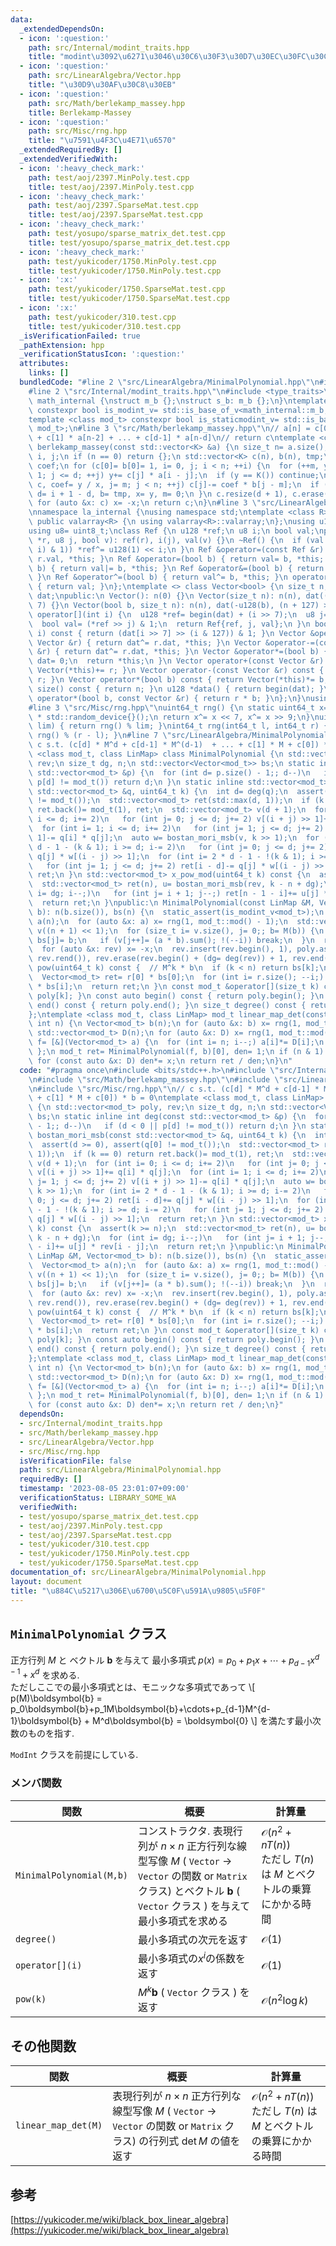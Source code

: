 ```yaml
---
data:
  _extendedDependsOn:
  - icon: ':question:'
    path: src/Internal/modint_traits.hpp
    title: "modint\u3092\u6271\u3046\u30C6\u30F3\u30D7\u30EC\u30FC\u30C8"
  - icon: ':question:'
    path: src/LinearAlgebra/Vector.hpp
    title: "\u30D9\u30AF\u30C8\u30EB"
  - icon: ':question:'
    path: src/Math/berlekamp_massey.hpp
    title: Berlekamp-Massey
  - icon: ':question:'
    path: src/Misc/rng.hpp
    title: "\u7591\u4F3C\u4E71\u6570"
  _extendedRequiredBy: []
  _extendedVerifiedWith:
  - icon: ':heavy_check_mark:'
    path: test/aoj/2397.MinPoly.test.cpp
    title: test/aoj/2397.MinPoly.test.cpp
  - icon: ':heavy_check_mark:'
    path: test/aoj/2397.SparseMat.test.cpp
    title: test/aoj/2397.SparseMat.test.cpp
  - icon: ':heavy_check_mark:'
    path: test/yosupo/sparse_matrix_det.test.cpp
    title: test/yosupo/sparse_matrix_det.test.cpp
  - icon: ':heavy_check_mark:'
    path: test/yukicoder/1750.MinPoly.test.cpp
    title: test/yukicoder/1750.MinPoly.test.cpp
  - icon: ':x:'
    path: test/yukicoder/1750.SparseMat.test.cpp
    title: test/yukicoder/1750.SparseMat.test.cpp
  - icon: ':x:'
    path: test/yukicoder/310.test.cpp
    title: test/yukicoder/310.test.cpp
  _isVerificationFailed: true
  _pathExtension: hpp
  _verificationStatusIcon: ':question:'
  attributes:
    links: []
  bundledCode: "#line 2 \"src/LinearAlgebra/MinimalPolynomial.hpp\"\n#include <bits/stdc++.h>\n\
    #line 2 \"src/Internal/modint_traits.hpp\"\n#include <type_traits>\nnamespace\
    \ math_internal {\nstruct m_b {};\nstruct s_b: m_b {};\n}\ntemplate <class mod_t>\
    \ constexpr bool is_modint_v= std::is_base_of_v<math_internal::m_b, mod_t>;\n\
    template <class mod_t> constexpr bool is_staticmodint_v= std::is_base_of_v<math_internal::s_b,\
    \ mod_t>;\n#line 3 \"src/Math/berlekamp_massey.hpp\"\n// a[n] = c[0] * a[n-1]\
    \ + c[1] * a[n-2] + ... + c[d-1] * a[n-d]\n// return c\ntemplate <class K> std::vector<K>\
    \ berlekamp_massey(const std::vector<K> &a) {\n size_t n= a.size(), d= 0, m= 0,\
    \ i, j;\n if (n == 0) return {};\n std::vector<K> c(n), b(n), tmp;\n K x= 1, y,\
    \ coef;\n for (c[0]= b[0]= 1, i= 0, j; i < n; ++i) {\n  for (++m, y= a[i], j=\
    \ 1; j <= d; ++j) y+= c[j] * a[i - j];\n  if (y == K()) continue;\n  for (tmp=\
    \ c, coef= y / x, j= m; j < n; ++j) c[j]-= coef * b[j - m];\n  if (2 * d <= i)\
    \ d= i + 1 - d, b= tmp, x= y, m= 0;\n }\n c.resize(d + 1), c.erase(c.begin());\n\
    \ for (auto &x: c) x= -x;\n return c;\n}\n#line 3 \"src/LinearAlgebra/Vector.hpp\"\
    \nnamespace la_internal {\nusing namespace std;\ntemplate <class R> struct Vector:\
    \ public valarray<R> {\n using valarray<R>::valarray;\n};\nusing u128= __uint128_t;\n\
    using u8= uint8_t;\nclass Ref {\n u128 *ref;\n u8 i;\n bool val;\npublic:\n Ref(u128\
    \ *r, u8 j, bool v): ref(r), i(j), val(v) {}\n ~Ref() {\n  if (val ^ ((*ref >>\
    \ i) & 1)) *ref^= u128(1) << i;\n }\n Ref &operator=(const Ref &r) { return val=\
    \ r.val, *this; }\n Ref &operator=(bool b) { return val= b, *this; }\n Ref &operator|=(bool\
    \ b) { return val|= b, *this; }\n Ref &operator&=(bool b) { return val&= b, *this;\
    \ }\n Ref &operator^=(bool b) { return val^= b, *this; }\n operator bool() const\
    \ { return val; }\n};\ntemplate <> class Vector<bool> {\n size_t n;\n valarray<u128>\
    \ dat;\npublic:\n Vector(): n(0) {}\n Vector(size_t n): n(n), dat((n + 127) >>\
    \ 7) {}\n Vector(bool b, size_t n): n(n), dat(-u128(b), (n + 127) >> 7) {}\n Ref\
    \ operator[](int i) {\n  u128 *ref= begin(dat) + (i >> 7);\n  u8 j= i & 127;\n\
    \  bool val= (*ref >> j) & 1;\n  return Ref{ref, j, val};\n }\n bool operator[](int\
    \ i) const { return (dat[i >> 7] >> (i & 127)) & 1; }\n Vector &operator+=(const\
    \ Vector &r) { return dat^= r.dat, *this; }\n Vector &operator-=(const Vector\
    \ &r) { return dat^= r.dat, *this; }\n Vector &operator*=(bool b) {\n  if (!b)\
    \ dat= 0;\n  return *this;\n }\n Vector operator+(const Vector &r) const { return\
    \ Vector(*this)+= r; }\n Vector operator-(const Vector &r) const { return Vector(*this)-=\
    \ r; }\n Vector operator*(bool b) const { return Vector(*this)*= b; }\n size_t\
    \ size() const { return n; }\n u128 *data() { return begin(dat); }\n friend Vector\
    \ operator*(bool b, const Vector &r) { return r * b; }\n};\n}\nusing la_internal::Vector;\n\
    #line 3 \"src/Misc/rng.hpp\"\nuint64_t rng() {\n static uint64_t x= 10150724397891781847ULL\
    \ * std::random_device{}();\n return x^= x << 7, x^= x >> 9;\n}\nuint64_t rng(uint64_t\
    \ lim) { return rng() % lim; }\nint64_t rng(int64_t l, int64_t r) { return l +\
    \ rng() % (r - l); }\n#line 7 \"src/LinearAlgebra/MinimalPolynomial.hpp\"\n//\
    \ c s.t. (c[d] * M^d + c[d-1] * M^(d-1)  + ... + c[1] * M + c[0]) * b = 0\ntemplate\
    \ <class mod_t, class LinMap> class MinimalPolynomial {\n std::vector<mod_t> poly,\
    \ rev;\n size_t dg, n;\n std::vector<Vector<mod_t>> bs;\n static inline int deg(const\
    \ std::vector<mod_t> &p) {\n  for (int d= p.size() - 1;; d--)\n   if (d < 0 ||\
    \ p[d] != mod_t()) return d;\n }\n static inline std::vector<mod_t> bostan_mori_msb(const\
    \ std::vector<mod_t> &q, uint64_t k) {\n  int d= deg(q);\n  assert(d >= 0), assert(q[0]\
    \ != mod_t());\n  std::vector<mod_t> ret(std::max(d, 1));\n  if (k == 0) return\
    \ ret.back()= mod_t(1), ret;\n  std::vector<mod_t> v(d + 1);\n  for (int i= 0;\
    \ i <= d; i+= 2)\n   for (int j= 0; j <= d; j+= 2) v[(i + j) >> 1]+= q[i] * q[j];\n\
    \  for (int i= 1; i <= d; i+= 2)\n   for (int j= 1; j <= d; j+= 2) v[(i + j) >>\
    \ 1]-= q[i] * q[j];\n  auto w= bostan_mori_msb(v, k >> 1);\n  for (int i= 2 *\
    \ d - 1 - (k & 1); i >= d; i-= 2)\n   for (int j= 0; j <= d; j+= 2) ret[i - d]+=\
    \ q[j] * w[(i - j) >> 1];\n  for (int i= 2 * d - 1 - !(k & 1); i >= d; i-= 2)\n\
    \   for (int j= 1; j <= d; j+= 2) ret[i - d]-= q[j] * w[(i - j) >> 1];\n  return\
    \ ret;\n }\n std::vector<mod_t> x_pow_mod(uint64_t k) const {\n  assert(k >= n);\n\
    \  std::vector<mod_t> ret(n), u= bostan_mori_msb(rev, k - n + dg);\n  for (int\
    \ i= dg; i--;)\n   for (int j= i + 1; j--;) ret[n - 1 - i]+= u[j] * rev[i - j];\n\
    \  return ret;\n }\npublic:\n MinimalPolynomial(const LinMap &M, Vector<mod_t>\
    \ b): n(b.size()), bs(n) {\n  static_assert(is_modint_v<mod_t>);\n  Vector<mod_t>\
    \ a(n);\n  for (auto &x: a) x= rng(1, mod_t::mod() - 1);\n  std::vector<mod_t>\
    \ v((n + 1) << 1);\n  for (size_t i= v.size(), j= 0;; b= M(b)) {\n   if (j < n)\
    \ bs[j]= b;\n   if (v[j++]= (a * b).sum(); !(--i)) break;\n  }\n  rev= berlekamp_massey(v);\n\
    \  for (auto &x: rev) x= -x;\n  rev.insert(rev.begin(), 1), poly.assign(rev.rbegin(),\
    \ rev.rend()), rev.erase(rev.begin() + (dg= deg(rev)) + 1, rev.end());\n }\n Vector<mod_t>\
    \ pow(uint64_t k) const {  // M^k * b\n  if (k < n) return bs[k];\n  auto r= x_pow_mod(k);\n\
    \  Vector<mod_t> ret= r[0] * bs[0];\n  for (int i= r.size(); --i;) ret+= r[i]\
    \ * bs[i];\n  return ret;\n }\n const mod_t &operator[](size_t k) const { return\
    \ poly[k]; }\n const auto begin() const { return poly.begin(); }\n const auto\
    \ end() const { return poly.end(); }\n size_t degree() const { return dg; }\n\
    };\ntemplate <class mod_t, class LinMap> mod_t linear_map_det(const LinMap &M,\
    \ int n) {\n Vector<mod_t> b(n);\n for (auto &x: b) x= rng(1, mod_t::mod() - 1);\n\
    \ std::vector<mod_t> D(n);\n for (auto &x: D) x= rng(1, mod_t::mod() - 1);\n auto\
    \ f= [&](Vector<mod_t> a) {\n  for (int i= n; i--;) a[i]*= D[i];\n  return M(a);\n\
    \ };\n mod_t ret= MinimalPolynomial(f, b)[0], den= 1;\n if (n & 1) ret= -ret;\n\
    \ for (const auto &x: D) den*= x;\n return ret / den;\n}\n"
  code: "#pragma once\n#include <bits/stdc++.h>\n#include \"src/Internal/modint_traits.hpp\"\
    \n#include \"src/Math/berlekamp_massey.hpp\"\n#include \"src/LinearAlgebra/Vector.hpp\"\
    \n#include \"src/Misc/rng.hpp\"\n// c s.t. (c[d] * M^d + c[d-1] * M^(d-1)  + ...\
    \ + c[1] * M + c[0]) * b = 0\ntemplate <class mod_t, class LinMap> class MinimalPolynomial\
    \ {\n std::vector<mod_t> poly, rev;\n size_t dg, n;\n std::vector<Vector<mod_t>>\
    \ bs;\n static inline int deg(const std::vector<mod_t> &p) {\n  for (int d= p.size()\
    \ - 1;; d--)\n   if (d < 0 || p[d] != mod_t()) return d;\n }\n static inline std::vector<mod_t>\
    \ bostan_mori_msb(const std::vector<mod_t> &q, uint64_t k) {\n  int d= deg(q);\n\
    \  assert(d >= 0), assert(q[0] != mod_t());\n  std::vector<mod_t> ret(std::max(d,\
    \ 1));\n  if (k == 0) return ret.back()= mod_t(1), ret;\n  std::vector<mod_t>\
    \ v(d + 1);\n  for (int i= 0; i <= d; i+= 2)\n   for (int j= 0; j <= d; j+= 2)\
    \ v[(i + j) >> 1]+= q[i] * q[j];\n  for (int i= 1; i <= d; i+= 2)\n   for (int\
    \ j= 1; j <= d; j+= 2) v[(i + j) >> 1]-= q[i] * q[j];\n  auto w= bostan_mori_msb(v,\
    \ k >> 1);\n  for (int i= 2 * d - 1 - (k & 1); i >= d; i-= 2)\n   for (int j=\
    \ 0; j <= d; j+= 2) ret[i - d]+= q[j] * w[(i - j) >> 1];\n  for (int i= 2 * d\
    \ - 1 - !(k & 1); i >= d; i-= 2)\n   for (int j= 1; j <= d; j+= 2) ret[i - d]-=\
    \ q[j] * w[(i - j) >> 1];\n  return ret;\n }\n std::vector<mod_t> x_pow_mod(uint64_t\
    \ k) const {\n  assert(k >= n);\n  std::vector<mod_t> ret(n), u= bostan_mori_msb(rev,\
    \ k - n + dg);\n  for (int i= dg; i--;)\n   for (int j= i + 1; j--;) ret[n - 1\
    \ - i]+= u[j] * rev[i - j];\n  return ret;\n }\npublic:\n MinimalPolynomial(const\
    \ LinMap &M, Vector<mod_t> b): n(b.size()), bs(n) {\n  static_assert(is_modint_v<mod_t>);\n\
    \  Vector<mod_t> a(n);\n  for (auto &x: a) x= rng(1, mod_t::mod() - 1);\n  std::vector<mod_t>\
    \ v((n + 1) << 1);\n  for (size_t i= v.size(), j= 0;; b= M(b)) {\n   if (j < n)\
    \ bs[j]= b;\n   if (v[j++]= (a * b).sum(); !(--i)) break;\n  }\n  rev= berlekamp_massey(v);\n\
    \  for (auto &x: rev) x= -x;\n  rev.insert(rev.begin(), 1), poly.assign(rev.rbegin(),\
    \ rev.rend()), rev.erase(rev.begin() + (dg= deg(rev)) + 1, rev.end());\n }\n Vector<mod_t>\
    \ pow(uint64_t k) const {  // M^k * b\n  if (k < n) return bs[k];\n  auto r= x_pow_mod(k);\n\
    \  Vector<mod_t> ret= r[0] * bs[0];\n  for (int i= r.size(); --i;) ret+= r[i]\
    \ * bs[i];\n  return ret;\n }\n const mod_t &operator[](size_t k) const { return\
    \ poly[k]; }\n const auto begin() const { return poly.begin(); }\n const auto\
    \ end() const { return poly.end(); }\n size_t degree() const { return dg; }\n\
    };\ntemplate <class mod_t, class LinMap> mod_t linear_map_det(const LinMap &M,\
    \ int n) {\n Vector<mod_t> b(n);\n for (auto &x: b) x= rng(1, mod_t::mod() - 1);\n\
    \ std::vector<mod_t> D(n);\n for (auto &x: D) x= rng(1, mod_t::mod() - 1);\n auto\
    \ f= [&](Vector<mod_t> a) {\n  for (int i= n; i--;) a[i]*= D[i];\n  return M(a);\n\
    \ };\n mod_t ret= MinimalPolynomial(f, b)[0], den= 1;\n if (n & 1) ret= -ret;\n\
    \ for (const auto &x: D) den*= x;\n return ret / den;\n}"
  dependsOn:
  - src/Internal/modint_traits.hpp
  - src/Math/berlekamp_massey.hpp
  - src/LinearAlgebra/Vector.hpp
  - src/Misc/rng.hpp
  isVerificationFile: false
  path: src/LinearAlgebra/MinimalPolynomial.hpp
  requiredBy: []
  timestamp: '2023-08-05 23:01:07+09:00'
  verificationStatus: LIBRARY_SOME_WA
  verifiedWith:
  - test/yosupo/sparse_matrix_det.test.cpp
  - test/aoj/2397.MinPoly.test.cpp
  - test/aoj/2397.SparseMat.test.cpp
  - test/yukicoder/310.test.cpp
  - test/yukicoder/1750.MinPoly.test.cpp
  - test/yukicoder/1750.SparseMat.test.cpp
documentation_of: src/LinearAlgebra/MinimalPolynomial.hpp
layout: document
title: "\u884C\u5217\u306E\u6700\u5C0F\u591A\u9805\u5F0F"
---
```


## `MinimalPolynomial` クラス
正方行列 $M$ と ベクトル $\boldsymbol{b}$ を与えて 最小多項式 $p(x)=p_0+p_1x+\cdots+p_{d-1}x^{d-1}+x^d$ を求める. \
ただしここでの最小多項式とは、モニックな多項式であって
\\[
p(M)\boldsymbol{b} = p_0\boldsymbol{b}+p_1M\boldsymbol{b}+\cdots+p_{d-1}M^{d-1}\boldsymbol{b} + M^d\boldsymbol{b} = \boldsymbol{0}
\\]
を満たす最小次数のものを指す.

`ModInt` クラスを前提にしている.

### メンバ関数

| 関数                     | 概要                                                                                                                                                 | 計算量                                                                         |
| ------------------------ | ---------------------------------------------------------------------------------------------------------------------------------------------------- | ------------------------------------------------------------------------------ |
| `MinimalPolynomial(M,b)` | コンストラクタ. 表現行列が $n\times n$ 正方行列な線型写像 $M$ ( `Vector` $\rightarrow$ `Vector` の関数 or `Matrix` クラス) とベクトル $\boldsymbol{b}$ ( `Vector` クラス ) を与えて最小多項式を求める | $\mathcal{O}(n^2+nT(n))$<br> ただし $T(n)$ は $M$ とベクトルの乗算にかかる時間 |
| `degree()`               | 最小多項式の次元を返す                                                                                                                               | $\mathcal{O}(1)$                                                               |
| `operator[](i)`          | 最小多項式の$x^i$の係数を返す                                                                                                                        | $\mathcal{O}(1)$                                                               |
| `pow(k)`                 | $M^k\boldsymbol{b}$ ( `Vector` クラス ) を返す                                                                                                       | $\mathcal{O}(n^2\log k)$                                                       |

## その他関数

| 関数     | 概要                                                                                   | 計算量                                                                         |
| -------- | -------------------------------------------------------------------------------------- | ------------------------------------------------------------------------------ |
| `linear_map_det(M)` | 表現行列が $n\times n$ 正方行列な線型写像 $M$ ( `Vector` $\rightarrow$ `Vector` の関数 or `Matrix` クラス) の行列式 $\det M$ の値を返す | $\mathcal{O}(n^2+nT(n))$<br> ただし $T(n)$ は $M$ とベクトルの乗算にかかる時間 |


## 参考
[https://yukicoder.me/wiki/black_box_linear_algebra](https://yukicoder.me/wiki/black_box_linear_algebra)